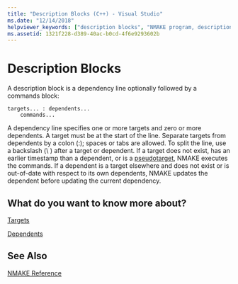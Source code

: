 ```yaml
---
title: "Description Blocks (C++) - Visual Studio"
ms.date: "12/14/2018"
helpviewer_keywords: ["description blocks", "NMAKE program, description blocks", "blocks, description"]
ms.assetid: 1321f228-d389-40ac-b0cd-4f6e9293602b
---
```

# Description Blocks

A description block is a dependency line optionally followed by a commands block:

```
targets... : dependents...
    commands...
```

A dependency line specifies one or more targets and zero or more dependents. A target must be at the start of the line. Separate targets from dependents by a colon (:); spaces or tabs are allowed. To split the line, use a backslash (\ ) after a target or dependent. If a target does not exist, has an earlier timestamp than a dependent, or is a [pseudotarget](pseudotargets.md), NMAKE executes the commands. If a dependent is a target elsewhere and does not exist or is out-of-date with respect to its own dependents, NMAKE updates the dependent before updating the current dependency.

## What do you want to know more about?

[Targets](targets.md)

[Dependents](dependents.md)

## See Also

[NMAKE Reference](nmake-reference.md)